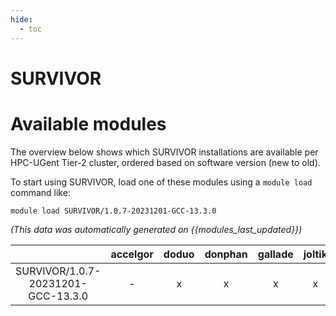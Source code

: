 ```yaml
---
hide:
  - toc
---
```


SURVIVOR
========

# Available modules


The overview below shows which SURVIVOR installations are available per HPC-UGent Tier-2 cluster, ordered based on software version (new to old).

To start using SURVIVOR, load one of these modules using a `module load` command like:

```shell
module load SURVIVOR/1.0.7-20231201-GCC-13.3.0
```

*(This data was automatically generated on {{modules_last_updated}})*  

| |accelgor|doduo|donphan|gallade|joltik|shinx|
| :---: | :---: | :---: | :---: | :---: | :---: | :---: |
|SURVIVOR/1.0.7-20231201-GCC-13.3.0|-|x|x|x|x|x|
